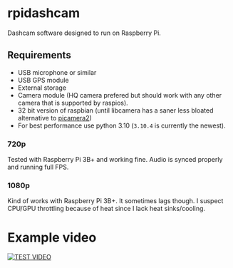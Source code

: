 # rpidashcam
Dashcam software designed to run on Raspberry Pi.


## Requirements
* USB microphone or similar
* USB GPS module
* External storage
* Camera module (HQ camera prefered but should work with any other camera that is supported by raspios).
* 32 bit version of raspbian (until libcamera has a saner less bloated alternative to [picamera2](https://github.com/raspberrypi/picamera2))
* For best performance use python 3.10 (`3.10.4` is currently the newest). 

### 720p
Tested with Raspberry Pi 3B+ and working fine. Audio is synced properly and running full FPS.

### 1080p
Kind of works with Raspberry Pi 3B+. It sometimes lags though. I suspect CPU/GPU throttling because of heat since I lack heat sinks/cooling. 


# Example video
[![TEST VIDEO](https://img.youtube.com/vi/N6YJ4wGo5z8/0.jpg)](https://www.youtube.com/watch?v=N6YJ4wGo5z8)
